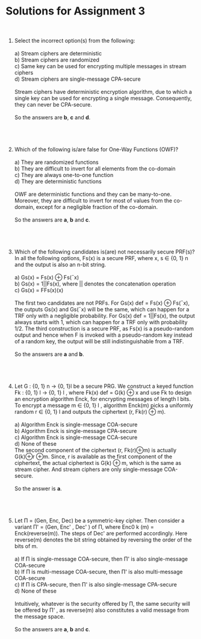 # Solutions for Assignment 3<br><br>
1. Select the incorrect option(s) from the following:<br><br>
a) Stream ciphers are deterministic<br>
b) Stream ciphers are randomized<br>
c) Same key can be used for encrypting multiple messages in stream ciphers<br>
d) Stream ciphers are single-message CPA-secure<br><br>
Stream ciphers have deterministic encryption algorithm, due to which a single key can be used for encrypting a single
message. Consequently, they can never be CPA-secure. <br><br>So the answers are **b**, **c** and **d**.<br><br><br><br><br>
2. Which of the following is/are false for One-Way Functions (OWF)?<br><br>
a) They are randomized functions<br>
b) They are difficult to invert for all elements from the co-domain<br>
c) They are always one-to-one function<br>
d) They are deterministic functions<br><br>
OWF are deterministic functions and they can be many-to-one. Moreover, they are difficult to invert for most of values from
the co-domain, except for a negligible fraction of the co-domain. <br><br>So the answers are **a**, **b** and **c**.<br><br><br><br><br>
3. Which of the following candidates is(are) not necessarily secure PRF(s)? In all the following options, Fs(x) is a secure PRF,
where x, s ∈ {0, 1}
n and the output is also an n-bit string.<br><br>
a) Gs(x) = Fs(x) ⊕ Fs(¯x)<br>
b) Gs(x) = 1||Fs(x), where || denotes the concatenation operation<br>
c) Gs(x) = FFs(x)(x)<br><br>
The first two candidates are not PRFs. For Gs(x)
def
= Fs(x) ⊕ Fs(¯x), the outputs Gs(x) and Gs(¯x) will be the same, which
can happen for a TRF only with a negligible probability. For Gs(x)
def = 1||Fs(x), the output always starts with 1, which can
happen for a TRF only with probability 1/2. The third construction is a secure PRF, as Fs(x) is a pseudo-random output and
hence when F is invoked with a pseudo-random key instead of a random key, the output will be still indistinguishable from
a TRF. <br><br>So the answers are **a** and **b**.<br><br><br><br><br>
4. Let G : {0, 1}
n → {0, 1}l be a secure PRG. We construct a keyed function Fk : {0, 1}
l → {0, 1}
l
, where Fk(x)
def
=
G(k) ⊕ x and use Fk to design an encryption algorithm Enck, for encrypting messages of length l bits. To encrypt a
message m ∈ {0, 1}
l
, algorithm Enck(m) picks a uniformly random r ∈ {0, 1}
l
and outputs the ciphertext (r, Fk(r) ⊕ m).<br><br>
a) Algorithm Enck is single-message COA-secure<br>
b) Algorithm Enck is single-message CPA-secure<br>
c) Algorithm Enck is single-message CCA-secure<br>
d) None of these<br>
The second component of the ciphertext (r, Fk(r)⊕m) is actually G(k)⊕r ⊕m. Since, r is available as the first component
of the ciphertext, the actual ciphertext is G(k) ⊕ m, which is the same as stream cipher. And stream ciphers are only
single-message COA-secure. <br><br>So the answer is **a**.<br><br><br><br><br>
5. Let Π = (Gen, Enc, Dec) be a symmetric-key cipher. Then consider a variant Π' = (Gen, Enc'
, Dec'
) of Π, where
Enc0
k
(m) = Enck(reverse(m)). The steps of Dec'
are performed accordingly. Here reverse(m) denotes the bit string
obtained by reversing the order of the bits of m.
<br><br>
a) If Π is single-message COA-secure, then Π'
is also single-message COA-secure<br>
b) If Π is multi-message COA-secure, then Π'
is also multi-message COA-secure<br>
c) If Π is CPA-secure, then Π'
is also single-message CPA-secure<br>
d) None of these<br><br>
Intuitively, whatever is the security offered by Π, the same security will be offered by Π'
, as reverse(m) also constitutes a
valid message from the message space. <br><br>So the answers are **a**, **b** and **c**.<br><br><br><br><br>
